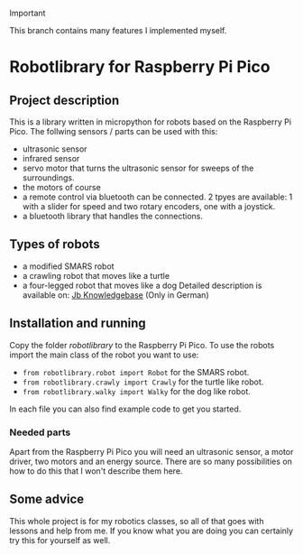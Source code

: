 > [!IMPORTANT]  
> This branch contains many features I implemented myself.
# Robotlibrary for Raspberry Pi Pico
## Project description
This is a library written in micropython for robots based on the Raspberry Pi Pico. The follwing sensors / parts can be used with this: 
+ ultrasonic sensor
+ infrared sensor
+ servo motor that turns the ultrasonic sensor for sweeps of the surroundings.
+ the motors of course
+ a remote control via bluetooth can be connected. 2 tpyes are available: 1 with a slider for speed and two rotary encoders, one with a joystick.
+ a bluetooth library that handles the connections. 
## Types of robots
+ a modified SMARS robot
+ a crawling robot that moves like a turtle
+ a four-legged robot that moves like a dog
Detailed description is available on: [Jb Knowledgebase](https://bookstack.jb-net.eu/books/roboter) (Only in German)

## Installation and running
Copy the folder *robotlibrary* to the Raspberry Pi Pico. To use the robots import the main class of the robot you want to use: 

+ `from robotlibrary.robot import Robot` for the SMARS robot.
+ `from robotlibrary.crawly import Crawly` for the turtle like robot. 
+ `from robotlibrary.walky import Walky` for the dog like robot. 

In each file you can also find example code to get you started. 

### Needed parts
Apart from the Raspberry Pi Pico you will need an ultrasonic sensor, a motor driver, two motors and an energy source. There are so many possibilities on how to do this that I won't describe them here. 

## Some advice
This whole project is for my robotics classes, so all of that goes with lessons and help from me. If you know what you are doing you can certainly try this for yourself as well. 